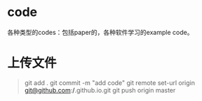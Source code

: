 # code
各种类型的codes：包括paper的，各种软件学习的example code。

# 上传文件
> git add .
  git commit -m "add code"
  git remote set-url origin git@github.com:****/****.github.io.git 
  git push origin master
